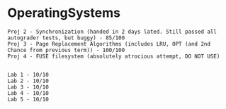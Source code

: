 # OperatingSystems

```Proj 1 - Making Semaphore System Calls in Linux Kernel - 99.5/100
Proj 2 - Synchronization (handed in 2 days lated. Still passed all autograder tests, but buggy) - 85/100
Proj 3 - Page Replacement Algorithms (includes LRU, OPT (and 2nd Chance from previous term)) - 100/100
Proj 4 - FUSE filesystem (absolutely atrocious attempt, DO NOT USE)


Lab 1 - 10/10
Lab 2 - 10/10
Lab 3 - 10/10
Lab 4 - 10/10
Lab 5 - 10/10
